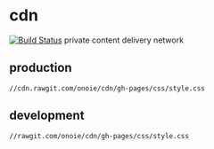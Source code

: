 # cdn
[![Build Status](https://travis-ci.org/onoie/cdn.svg?branch=master)](https://travis-ci.org/onoie/cdn)
private content delivery network
## production
```
//cdn.rawgit.com/onoie/cdn/gh-pages/css/style.css
```
## development
```
//rawgit.com/onoie/cdn/gh-pages/css/style.css
```